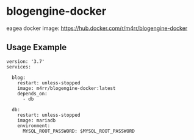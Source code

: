 # blogengine-docker

eagea docker image: https://hub.docker.com/r/m4rr/blogengine-docker

## Usage Example 

```
version: '3.7'
services:

  blog:
    restart: unless-stopped
    image: m4rr/blogengine-docker:latest
    depends_on:
      - db
      
  db:
    restart: unless-stopped
    image: mariadb
    environment:
      MYSQL_ROOT_PASSWORD: $MYSQL_ROOT_PASSWORD

```

